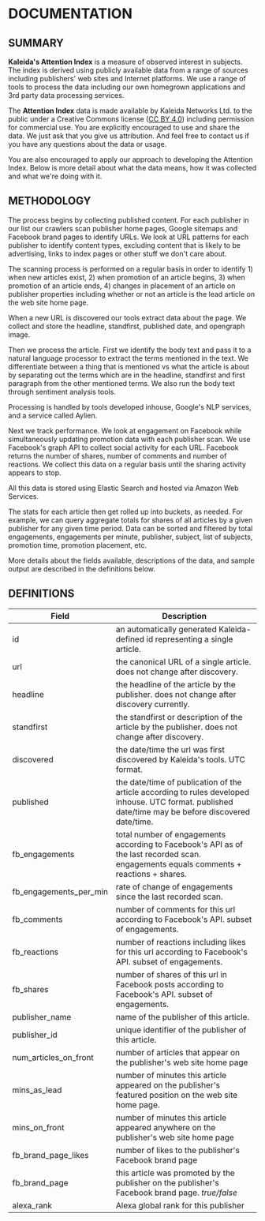 # DOCUMENTATION #

## SUMMARY ##

**Kaleida's Attention Index** is a measure of observed interest in subjects. The index is derived using publicly available data from a range of sources including publishers' web sites and Internet platforms. We use a range of tools to process the data including our own homegrown applications and 3rd party data processing services. 

The **Attention Index** data is made available by Kaleida Networks Ltd. to the public under a Creative Commons license ([CC BY 4.0](https://creativecommons.org/licenses/by/4.0/legalcode)) including permission for commercial use. You are explicitly encouraged to use and share the data. We just ask that you give us attribution. And feel free to contact us if you have any questions about the data or usage. 

You are also encouraged to apply our approach to developing the Attention Index. Below is more detail about what the data means, how it was collected and what we're doing with it.

## METHODOLOGY ##

The process begins by collecting published content. For each publisher in our list our crawlers scan publisher home pages, Google sitemaps and Facebook brand pages to identify URLs. We look at URL patterns for each publisher to identify content types, excluding content that is likely to be advertising, links to index pages or other stuff we don't care about.

The scanning process is performed on a regular basis in order to identify 1) when new articles exist, 2) when promotion of an article begins, 3) when promotion of an article ends, 4) changes in placement of an article on publisher properties including whether or not an article is the lead article on the web site home page.

When a new URL is discovered our tools extract data about the page. We collect and store the headline, standfirst, published date, and opengraph image. 

Then we process the article. First we identify the body text and pass it to a natural language processor to extract the terms mentioned in the text. We differentiate between a thing that is mentioned vs what the article is about by separating out the terms which are in the headline, standfirst and first paragraph from the other mentioned terms. We also run the body text through sentiment analysis tools. 

Processing is handled by tools developed inhouse, Google's NLP services, and a service called Aylien. 

Next we track performance. We look at engagement on Facebook while simultaneously updating promotion data with each publisher scan. We use Facebook's graph API to collect social activity for each URL. Facebook returns the number of shares, number of comments and number of reactions. We collect this data on a regular basis until the sharing activity appears to stop.

All this data is stored using Elastic Search and hosted via Amazon Web Services.

The stats for each article then get rolled up into buckets, as needed. For example, we can query aggregate totals for shares of all articles by a given publisher for any given time period. Data can be sorted and filtered by total engagements, engagements per minute, publisher, subject, list of subjects, promotion time, promotion placement, etc. 

More details about the fields available, descriptions of the data, and sample output are described in the definitions below.

## DEFINITIONS ##

| Field        | Description |
| ------------- |-------------|
| id | an automatically generated Kaleida-defined id representing a single article. |
| url | the canonical URL of a single article. does not change after discovery.|
| headline | the headline of the article by the publisher. does not change after discovery currently.|
| standfirst | the standfirst or description of the article by the publisher. does not change after discovery.|
| discovered | the date/time the url was first discovered by Kaleida's tools. UTC format.|
| published | the date/time of publication of the article according to rules developed inhouse. UTC format. published date/time may be before discovered date/time.|
| fb_engagements | total number of engagements according to Facebook's API as of the last recorded scan. engagements equals comments + reactions + shares.|
| fb_engagements_per_min | rate of change of engagements since the last recorded scan.|
| fb_comments | number of comments for this url according to Facebook's API. subset of engagements.|
| fb_reactions |  number of reactions including likes for this url according to Facebook's API. subset of engagements.|
| fb_shares |  number of shares of this url in Facebook posts according to Facebook's API. subset of engagements.|
| publisher_name | name of the publisher of this article.|
| publisher_id | unique identifier of the publisher of this article.|
| num_articles_on_front | number of articles that appear on the publisher's web site home page | 
| mins_as_lead | number of minutes this article appeared on the publisher's featured position on the web site home page. | 
| mins_on_front | number of minutes this article appeared anywhere on the publisher's web site home page | 
| fb_brand_page_likes | number of likes to the publisher's Facebook brand page | 
| fb_brand_page | this article was promoted by the publisher on the publisher's Facebook brand page. *true/false* | 
| alexa_rank | Alexa global rank for this publisher | 
